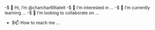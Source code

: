 -$ 👋 Hi, I’m @charchar69iateit
-$ 👀 I’m interested in ...
-$ 🌱 I’m currently learning ...
-$ 💞️ I’m looking to collaborate on ...
- $📫 How to reach me ...

<!--$-
charchar69iateit/charchar69iateit is a ✨ special ✨ repository because its `README.md` (this file) appears on your GitHub profile.
You can click the Preview link to take a look at your changes.
--$->
